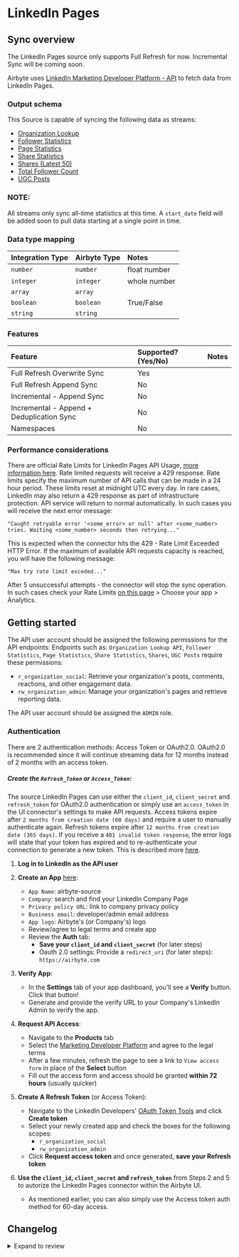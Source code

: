 # LinkedIn Pages

## Sync overview

The LinkedIn Pages source only supports Full Refresh for now. Incremental Sync will be coming soon.

Airbyte uses [LinkedIn Marketing Developer Platform - API](https://docs.microsoft.com/en-us/linkedin/marketing/integrations/marketing-integrations-overview) to fetch data from LinkedIn Pages.

### Output schema

This Source is capable of syncing the following data as streams:

- [Organization Lookup](https://docs.microsoft.com/en-us/linkedin/marketing/integrations/community-management/organizations/organization-lookup-api?tabs=http#retrieve-organizations)
- [Follower Statistics](https://docs.microsoft.com/en-us/linkedin/marketing/integrations/community-management/organizations/follower-statistics?tabs=http#retrieve-lifetime-follower-statistics)
- [Page Statistics](https://docs.microsoft.com/en-us/linkedin/marketing/integrations/community-management/organizations/page-statistics?tabs=http#retrieve-lifetime-organization-page-statistics)
- [Share Statistics](https://docs.microsoft.com/en-us/linkedin/marketing/integrations/community-management/organizations/share-statistics?tabs=http#retrieve-lifetime-share-statistics)
- [Shares (Latest 50)](https://docs.microsoft.com/en-us/linkedin/marketing/integrations/community-management/shares/share-api?tabs=http#find-shares-by-owner)
- [Total Follower Count](https://docs.microsoft.com/en-us/linkedin/marketing/integrations/community-management/organizations/organization-lookup-api?tabs=http#retrieve-organization-follower-count)
- [UGC Posts](https://docs.microsoft.com/en-us/linkedin/marketing/integrations/community-management/shares/ugc-post-api?tabs=http#find-ugc-posts-by-authors)

### NOTE:

All streams only sync all-time statistics at this time. A `start_date` field will be added soon to pull data starting at a single point in time.

### Data type mapping

| Integration Type | Airbyte Type | Notes        |
| :--------------- | :----------- | :----------- |
| `number`         | `number`     | float number |
| `integer`        | `integer`    | whole number |
| `array`          | `array`      |              |
| `boolean`        | `boolean`    | True/False   |
| `string`         | `string`     |              |

### Features

| Feature                                   | Supported?\(Yes/No\) | Notes |
| :---------------------------------------- | :------------------- | :---- |
| Full Refresh Overwrite Sync               | Yes                  |       |
| Full Refresh Append Sync                  | No                   |       |
| Incremental - Append Sync                 | No                   |       |
| Incremental - Append + Deduplication Sync | No                   |       |
| Namespaces                                | No                   |       |

### Performance considerations

There are official Rate Limits for LinkedIn Pages API Usage, [more information here](https://docs.microsoft.com/en-us/linkedin/shared/api-guide/concepts/rate-limits?context=linkedin/marketing/context). Rate limited requests will receive a 429 response. Rate limits specify the maximum number of API calls that can be made in a 24 hour period. These limits reset at midnight UTC every day. In rare cases, LinkedIn may also return a 429 response as part of infrastructure protection. API service will return to normal automatically. In such cases you will receive the next error message:

```text
"Caught retryable error '<some_error> or null' after <some_number> tries. Waiting <some_number> seconds then retrying..."
```

This is expected when the connector hits the 429 - Rate Limit Exceeded HTTP Error. If the maximum of available API requests capacity is reached, you will have the following message:

```text
"Max try rate limit exceded..."
```

After 5 unsuccessful attempts - the connector will stop the sync operation. In such cases check your Rate Limits [on this page](https://www.linkedin.com/developers/apps) &gt; Choose your app &gt; Analytics.

## Getting started

The API user account should be assigned the following permissions for the API endpoints:
Endpoints such as: `Organization Lookup API`, `Follower Statistics`, `Page Statistics`, `Share Statistics`, `Shares`, `UGC Posts` require these permissions:

- `r_organization_social`: Retrieve your organization's posts, comments, reactions, and other engagement data.
- `rw_organization_admin`: Manage your organization's pages and retrieve reporting data.

The API user account should be assigned the `ADMIN` role.

### Authentication

There are 2 authentication methods: Access Token or OAuth2.0.
OAuth2.0 is recommended since it will continue streaming data for 12 months instead of 2 months with an access token.

##### Create the `Refresh_Token` or `Access_Token`:

The source LinkedIn Pages can use either the `client_id`, `client_secret` and `refresh_token` for OAuth2.0 authentication or simply use an `access_token` in the UI connector's settings to make API requests. Access tokens expire after `2 months from creation date (60 days)` and require a user to manually authenticate again. Refresh tokens expire after `12 months from creation date (365 days)`. If you receive a `401 invalid token response`, the error logs will state that your token has expired and to re-authenticate your connection to generate a new token. This is described more [here](https://docs.microsoft.com/en-us/linkedin/shared/authentication/authorization-code-flow?context=linkedin/context).

1. **Log in to LinkedIn as the API user**

2. **Create an App** [here](https://www.linkedin.com/developers/apps):

   - `App Name`: airbyte-source
   - `Company`: search and find your LinkedIn Company Page
   - `Privacy policy URL`: link to company privacy policy
   - `Business email`: developer/admin email address
   - `App logo`: Airbyte's \(or Company's\) logo
   - Review/agree to legal terms and create app
   - Review the **Auth** tab:
     - **Save your `client_id` and `client_secret`** \(for later steps\)
     - Oauth 2.0 settings: Provide a `redirect_uri` \(for later steps\): `https://airbyte.com`

3. **Verify App**:

   - In the **Settings** tab of your app dashboard, you'll see a **Verify** button. Click that button!
   - Generate and provide the verify URL to your Company's LinkedIn Admin to verify the app.

4. **Request API Access**:

   - Navigate to the **Products** tab
   - Select the [Marketing Developer Platform](https://docs.microsoft.com/en-us/linkedin/marketing/) and agree to the legal terms
   - After a few minutes, refresh the page to see a link to `View access form` in place of the **Select** button
   - Fill out the access form and access should be granted **within 72 hours** (usually quicker)

5. **Create A Refresh Token** (or Access Token):

   - Navigate to the LinkedIn Developers' [OAuth Token Tools](https://www.linkedin.com/developers/tools/oauth) and click **Create token**
   - Select your newly created app and check the boxes for the following scopes:
     - `r_organization_social`
     - `rw_organization_admin`
   - Click **Request access token** and once generated, **save your Refresh token**

6. **Use the `client_id`, `client_secret` and `refresh_token`** from Steps 2 and 5 to autorize the LinkedIn Pages connector within the Airbyte UI.
   - As mentioned earlier, you can also simply use the Access token auth method for 60-day access.

## Changelog

<details>
  <summary>Expand to review</summary>

| Version | Date       | Pull Request                                             | Subject                                              |
| :------ | :--------- | :------------------------------------------------------- | :--------------------------------------------------- |
| 1.0.3 | 2024-05-21 | [38526](https://github.com/airbytehq/airbyte/pull/38526) | [autopull] base image + poetry + up_to_date |
| 1.0.2 | 2023-05-30 | [24352](https://github.com/airbytehq/airbyte/pull/24352) | Remove duplicate streams |
| 1.0.1 | 2023-03-22 | [24352](https://github.com/airbytehq/airbyte/pull/24352) | Remove `authSpecification` as it's not yet supported |
| 1.0.0 | 2023-03-16 | [18967](https://github.com/airbytehq/airbyte/pull/18967) | Fixed failing connection checks |
| 0.1.0 | 2022-08-11 | [13098](https://github.com/airbytehq/airbyte/pull/13098) | Initial Release |

</details>